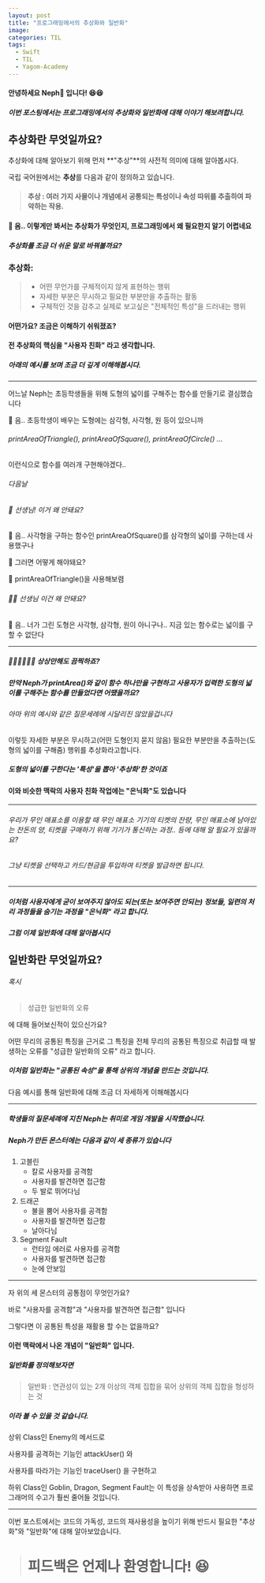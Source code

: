 ```yaml
---
layout: post
title: "프로그래밍에서의 추상화와 일반화"
image:
categories: TIL
tags: 
  - Swift
  - TIL
  - Yagom-Academy
---
```

#### 안녕하세요 Neph🌱 입니다! 😆😆

##### 이번 포스팅에서는 프로그래밍에서의 **추상화**와 일반화에 대해 이야기 해보려합니다.  



## 추상화란 무엇일까요?

추상화에 대해 알아보기 위해 먼저 **"추상"**의 사전적 의미에 대해 알아봅시다.

국립 국어원에서는 **추상**를 다음과 같이 정의하고 있습니다.  



> #### 추상 : 여러 가지 사물이나 개념에서 공통되는 특성이나 속성 따위를 추출하여 파악하는 작용.  







#### 🧐 음.. 이렇게만 봐서는 추상화가 무엇인지, 프로그래밍에서 왜 필요한지 알기 어렵네요

##### 추상화를 조금 더 쉬운 말로 바꿔볼까요?  







### 추상화:

> - 어떤 무언가를 구체적이지 않게 표현하는 행위
> - 자세한 부분은 무시하고 필요한 부분만을 추출하는 활동
> - 구체적인 것을 감추고 실제로 보고싶은 "전체적인 특성"을 드러내는 행위  







#### 어떤가요? 조금은 이해하기 쉬워졌죠?

#### 전 추상화의 핵심을 "사용자 친화" 라고 생각합니다.  



##### 아래의 예시를 보며 조금 더 깊게 이해해봅시다.  



---

어느날 Neph는 초등학생들을 위해 도형의 넓이를 구해주는 함수를 만들기로 결심했습니다  



🥸 음.. 초등학생이 배우는 도형에는 삼각형, 사각형, 원 등이 있으니까 

###### printAreaOfTriangle(), printAreaOfSquare(), printAreaOfCircle() ...

이런식으로 함수를 여러개 구현해야겠다..  



###### 다음날

###### 🙋 선생님! 이거 왜 안돼요?

🥸 음.. 사각형을 구하는 함수인 printAreaOfSquare()를 삼각형의 넓이를 구하는데 사용했구나

🙋 그러면 어떻게 해야돼요?

🥸 printAreaOfTriangle()을 사용해보렴  



###### 🙋‍♀️ 선생님 이건 왜 안돼요?

🥸 음.. 너가 그린 도형은 사각형, 삼각형, 원이 아니구나.. 지금 있는 함수로는 넓이를 구할 수 없단다

---



##### 🤦🏻🤦‍♀️🤦‍♂️  상상만해도 끔찍하죠?  



##### 만약 Neph가 printArea()와 같이 함수 하나만을 구현하고 사용자가 입력한 도형의 넓이를 구해주는 함수를 만들었다면 어땠을까요?

###### 아마 위의 예시와 같은 질문세례에 시달리진 않았을겁니다  



이렇듯 자세한 부분은 무시하고(어떤 도형인지 묻지 않음) 필요한 부분만을 추출하는(도형의 넓이를 구해줌) 행위를 추상화라고합니다.

##### 도형의 넓이를 구한다는 '특성'을 뽑아 '추상화'한 것이죠  





#### 이와 비슷한 맥락의 사용자 친화 작업에는 "은닉화"도 있습니다

---

###### 우리가 무인 매표소를 이용할 때 무인 매표소 기기의 티켓의 잔량, 무인 매표소에 남아있는 잔돈의 양, 티켓을 구매하기 위해 기기가 통신하는 과정.. 등에 대해 알 필요가 있을까요?  

###### 그냥 티켓을 선택하고 카드/현금을 투입하여 티켓을 발급하면 됩니다.

---

##### 이처럼 사용자에게 굳이 보여주지 않아도 되는(또는 보여주면 안되는) 정보들, 일련의 처리 과정들을 숨기는 과정을 "은닉화" 라고 합니다.   



##### 그럼 이제 일반화에 대해 알아봅시다  



##  일반화란 무엇일까요?  

###### 혹시

> 성급한 일반화의 오류 

에 대해 들어보신적이 있으신가요?  

어떤 무리의 공통된 특징을 근거로 그 특징을 전체 무리의 공통된 특징으로 취급할 때 발생하는 오류를 "성급한 일반화의 오류" 라고 합니다.

##### 이처럼 일반화는 "공통된 속성"을 통해 상위의 개념을 만드는 것입니다.

다음 예시를 통해 일반화에 대해 조금 더 자세하게 이해해봅시다

---

##### 학생들의 질문세례에 지친 Neph는 취미로 게임 개발을 시작했습니다.

##### Neph가 만든 몬스터에는 다음과 같이 세 종류가 있습니다  

1. 고블린
   - 칼로 사용자를 공격함
   - 사용자를 발견하면 접근함
   - 두 발로 뛰어다님
2. 드래곤
   - 불을 뿜어 사용자를 공격함
   - 사용자를 발견하면 접근함
   - 날아다님
3. Segment Fault
   - 런타임 에러로 사용자를 공격함
   - 사용자를 발견하면 접근함
   - 눈에 안보임

---

자 위의 세 몬스터의 공통점이 무엇인가요?

바로 "사용자를  공격함"과 "사용자를 발견하면 접근함" 입니다

그렇다면 이 공통된 특성을 재활용 할 수는 없을까요?  





#### 이런 맥락에서 나온 개념이 "일반화" 입니다.





#####  일반화를 정의해보자면

> 일반화 : 연관성이 있는 2개 이상의 객체 집합을 묶어 상위의 객체 집합을 형성하는 것

##### 이라 볼 수 있을 것 같습니다.   







상위 Class인 Enemy의 메서드로

사용자를 공격하는 기능인 attackUser() 와

사용자를 따라가는 기능인 traceUser() 을 구현하고

하위 Class인 Goblin, Dragon, Segment Fault는 이 특성을 상속받아 사용하면 프로그래머의 수고가 훨씬 줄어들 것입니다.  



***

  

이번 포스트에서는 코드의 가독성, 코드의 재사용성을 높이기 위해 반드시 필요한 "추상화"와 "일반화"에 대해 알아보았습니다. 

  

># 피드백은 언제나 환영합니다! 😆